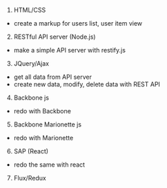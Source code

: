 1. HTML/CSS
- create a markup for users list, user item view

2. RESTful API server (Node.js)
- make a simple API server with restify.js

3. JQuery/Ajax
- get all data from API server
- create new data, modify, delete data with REST API

4. Backbone js
- redo with Backbone

5. Backbone Marionette js
- redo with Marionette

6. SAP (React)
- redo the same with react

7. Flux/Redux
